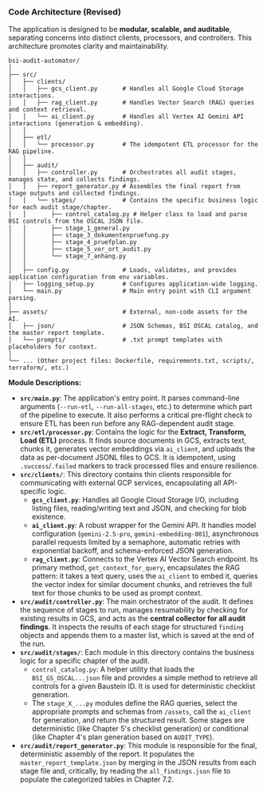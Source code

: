 ### **Code Architecture (Revised)**

The application is designed to be **modular, scalable, and auditable**, separating concerns into distinct clients, processors, and controllers. This architecture promotes clarity and maintainability.

```
bsi-audit-automator/
│
├── src/
│   ├── clients/
│   │   ├── gcs_client.py       # Handles all Google Cloud Storage interactions.
│   │   ├── rag_client.py       # Handles Vector Search (RAG) queries and context retrieval.
│   │   └── ai_client.py        # Handles all Vertex AI Gemini API interactions (generation & embedding).
│   │
│   ├── etl/
│   │   └── processor.py        # The idempotent ETL processor for the RAG pipeline.
│   │
│   ├── audit/
│   │   ├── controller.py       # Orchestrates all audit stages, manages state, and collects findings.
│   │   ├── report_generator.py # Assembles the final report from stage outputs and collected findings.
│   │   └── stages/             # Contains the specific business logic for each audit stage/chapter.
│   │       ├── control_catalog.py # Helper class to load and parse BSI controls from the OSCAL JSON file.
│   │       ├── stage_1_general.py
│   │       ├── stage_3_dokumentenpruefung.py
│   │       ├── stage_4_pruefplan.py
│   │       ├── stage_5_vor_ort_audit.py
│   │       └── stage_7_anhang.py
│   │
│   ├── config.py               # Loads, validates, and provides application configuration from env variables.
│   ├── logging_setup.py        # Configures application-wide logging.
│   └── main.py                 # Main entry point with CLI argument parsing.
│
├── assets/                     # External, non-code assets for the AI.
│   ├── json/                   # JSON Schemas, BSI OSCAL catalog, and the master report template.
│   └── prompts/                # .txt prompt templates with placeholders for context.
│
└── ... (Other project files: Dockerfile, requirements.txt, scripts/, terraform/, etc.)
```

**Module Descriptions:**

*   **`src/main.py`**: The application's entry point. It parses command-line arguments (`--run-etl`, `--run-all-stages`, etc.) to determine which part of the pipeline to execute. It also performs a critical pre-flight check to ensure ETL has been run before any RAG-dependent audit stage.
*   **`src/etl/processor.py`**: Contains the logic for the **Extract, Transform, Load (ETL)** process. It finds source documents in GCS, extracts text, chunks it, generates vector embeddings via `ai_client`, and uploads the data as per-document JSONL files to GCS. It is idempotent, using `.success`/`.failed` markers to track processed files and ensure resilience.
*   **`src/clients/`**: This directory contains thin clients responsible for communicating with external GCP services, encapsulating all API-specific logic.
    *   **`gcs_client.py`**: Handles all Google Cloud Storage I/O, including listing files, reading/writing text and JSON, and checking for blob existence.
    *   **`ai_client.py`**: A robust wrapper for the Gemini API. It handles model configuration (`gemini-2.5-pro`, `gemini-embedding-001`), asynchronous parallel requests limited by a semaphore, automatic retries with exponential backoff, and schema-enforced JSON generation.
    *   **`rag_client.py`**: Connects to the Vertex AI Vector Search endpoint. Its primary method, `get_context_for_query`, encapsulates the RAG pattern: it takes a text query, uses the `ai_client` to embed it, queries the vector index for similar document chunks, and retrieves the full text for those chunks to be used as prompt context.
*   **`src/audit/controller.py`**: The main orchestrator of the audit. It defines the sequence of stages to run, manages resumability by checking for existing results in GCS, and acts as the **central collector for all audit findings**. It inspects the results of each stage for structured `finding` objects and appends them to a master list, which is saved at the end of the run.
*   **`src/audit/stages/`**: Each module in this directory contains the business logic for a specific chapter of the audit.
    *   `control_catalog.py`: A helper utility that loads the `BSI_GS_OSCAL...json` file and provides a simple method to retrieve all controls for a given Baustein ID. It is used for deterministic checklist generation.
    *   The `stage_X_...py` modules define the RAG queries, select the appropriate prompts and schemas from `/assets`, call the `ai_client` for generation, and return the structured result. Some stages are deterministic (like Chapter 5's checklist generation) or conditional (like Chapter 4's plan generation based on `AUDIT_TYPE`).
*   **`src/audit/report_generator.py`**: This module is responsible for the final, deterministic assembly of the report. It populates the `master_report_template.json` by merging in the JSON results from each stage file and, critically, by reading the `all_findings.json` file to populate the categorized tables in Chapter 7.2.
```
